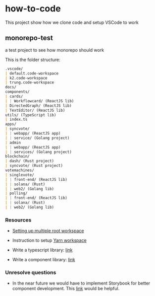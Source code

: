 # how-to-code

This project show how we clone code and setup VSCode to work

## monorepo-test

a test project to see how monorepo should work

This is the folder structure:

```md
.vscode/
| default.code-workspace
| k2.code-workspace
| trung.code-workspace
docs/
components/
| cards/
| | Workflowcard/ (ReactJS lib)
| DirectedGraph/ (ReactJS lib)
| TextEditor/ (ReactJS lib)
utils/ (TypeScript lib)
| index.ts
apps/
| syncvote/
| | webapp/ (ReactJS app)
| | service/ (Golang project)
| admin
| | webapp/ (ReactJS app)
| | services/ (Golang project)
blockchain/
| dash/ (Rust project)
| syncvote/ (Rust project)
votemachines/
| singlevote/
| | front-end/ (ReactJS lib)
| | solana/ (Rust)
| | web2/ (Golang lib)
| polling/
| | front-end/ (ReactJS lib)
| | solana/ (Rust)
| | web2/ (Golang lib)
```

### Resources

- [Setting up multiple root workspace](https://medium.com/rewrite-tech/visual-studio-code-tips-for-monorepo-development-with-multi-root-workspaces-and-extension-6b69420ecd12)

- Instruction to setup [Yarn workspace](https://classic.yarnpkg.com/lang/en/docs/workspaces/)

- Write a typescript library: [link](https://www.tsmean.com/articles/how-to-write-a-typescript-library/)

- Write a component library: [link](https://www.airplane.dev/blog/how-to-build-a-react-component-library)

### Unresolve questions

- In the near future we would have to implement Storybook for better component development. This [link](https://github.com/storybookjs/storybook/discussions/22521) would be helpful.
